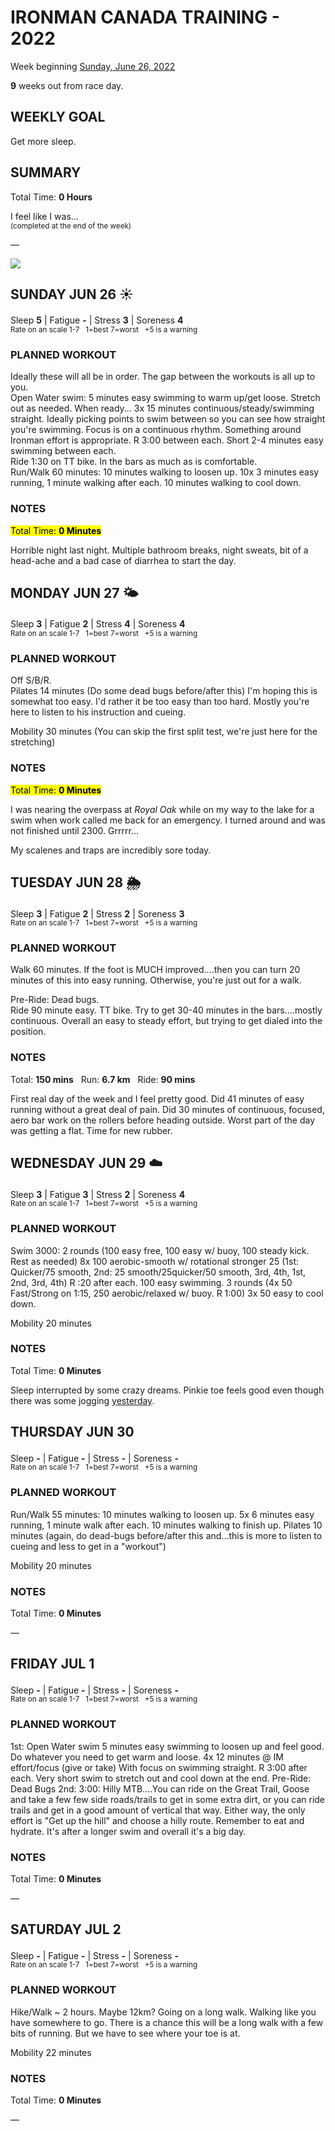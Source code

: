 # IRONMAN CANADA TRAINING - 2022
Week beginning [Sunday, June 26, 2022](javascript:flick('sun');)

**9** weeks out from race day.

## WEEKLY GOAL
Get more sleep.

## SUMMARY
Total Time: **0 Hours**

I feel like I was...
<br /><sup>(completed at the end of the week)</sup>

&mdash;

![](/assets/jpg/II-9x550.jpeg)

## SUNDAY JUN 26 ☀️
Sleep **5** | Fatigue **-** | Stress **3** | Soreness **4**
<sup><br />Rate on an scale 1-7 &nbsp; 1=best 7=worst &nbsp; +5 is a warning</sup>

### PLANNED WORKOUT
Ideally these will all be in order. The gap between the workouts is all up to you.   
Open Water swim: 
5 minutes easy swimming to warm up/get loose. Stretch out as needed. 
When ready...
3x 15 minutes continuous/steady/swimming straight. Ideally picking points to swim between so you can see how straight you're swimming. Focus is on a continuous rhythm. Something around Ironman effort is appropriate. 
R 3:00 between each. 
Short 2-4 minutes easy swimming between each.    
Ride 1:30 on TT bike. In the bars as much as is comfortable.    
Run/Walk 60 minutes: 
10 minutes walking to loosen up.
10x 3 minutes easy running, 1 minute walking after each. 
10 minutes walking to cool down.

### NOTES
<mark>Total Time: **0 Minutes** </mark>

Horrible night last night.  Multiple bathroom breaks, night sweats, bit of a head-ache and a bad case of diarrhea to start the day.

<!---->
## MONDAY JUN 27 🌤
Sleep **3** | Fatigue **2** | Stress **4** | Soreness **4**
<sup><br />Rate on an scale 1-7 &nbsp; 1=best 7=worst &nbsp; +5 is a warning</sup>

### PLANNED WORKOUT
Off S/B/R.  
Pilates 14 minutes (Do some dead bugs before/after this) I'm hoping this is somewhat too easy. I'd rather it be too easy than too hard. Mostly you're here to listen to his instruction and cueing. 

Mobility 30 minutes (You can skip the first split test, we're just here for the stretching) 

### NOTES
<mark>Total Time: **0 Minutes** </mark>

I was nearing the overpass at _Royal Oak_ while on my way to the lake for a swim when work called me back for an emergency.  I turned around and was not finished until 2300.  Grrrrr...

My scalenes and traps are incredibly sore today.

<!---->
## TUESDAY JUN 28 🌦
Sleep **3** | Fatigue **2** | Stress **2** | Soreness **3**
<sup><br />Rate on an scale 1-7 &nbsp; 1=best 7=worst &nbsp; +5 is a warning</sup>

### PLANNED WORKOUT
Walk 60 minutes. If the foot is MUCH improved....then you can turn 20 minutes of this into easy running. Otherwise, you're just out for a walk. 

Pre-Ride: Dead bugs.   
Ride 90 minute easy. TT bike. 
Try to get 30-40 minutes in the bars....mostly continuous. Overall an easy to steady effort, but trying to get dialed into the position.

### NOTES
Total: **150 mins** &nbsp; Run: **6.7 km** &nbsp; Ride: **90 mins** 

First real day of the week and I feel pretty good.  Did 41 minutes of easy running without a great deal of pain.  Did 30 minutes of continuous, focused, aero bar work on the rollers before heading outside.  Worst part of the day was getting a flat.  Time for new rubber.

<!---->
## WEDNESDAY JUN 29 ☁️
Sleep **3** | Fatigue **3** | Stress **2** | Soreness **4**
<sup><br />Rate on an scale 1-7 &nbsp; 1=best 7=worst &nbsp; +5 is a warning</sup>

### PLANNED WORKOUT
Swim 3000: 
2 rounds (100 easy free, 100 easy w/ buoy, 100 steady kick. Rest as needed) 
8x 100 aerobic-smooth w/ rotational stronger 25 (1st: Quicker/75 smooth, 2nd: 25 smooth/25quicker/50 smooth, 3rd, 4th, 1st, 2nd, 3rd, 4th) R :20 after each. 
100 easy swimming. 
3 rounds (4x 50 Fast/Strong on 1:15, 250 aerobic/relaxed w/ buoy. R 1:00) 
3x 50 easy to cool down.

Mobility 20 minutes

### NOTES
Total Time: **0 Minutes**

Sleep interrupted by some crazy dreams.  Pinkie toe feels good even though there was some jogging [yesterday](javascript:flick('tue');).

<!---->
## THURSDAY JUN 30
Sleep **-** | Fatigue **-** | Stress **-** | Soreness **-**
<sup><br />Rate on an scale 1-7 &nbsp; 1=best 7=worst &nbsp; +5 is a warning</sup>

### PLANNED WORKOUT
Run/Walk 55 minutes: 
10 minutes walking to loosen up.
5x 6 minutes easy running, 1 minute walk after each. 
10 minutes walking to finish up. 
Pilates 10 minutes (again, do dead-bugs before/after this and...this is more to listen to cueing and less to get in a "workout") 

Mobility 20 minutes

### NOTES
Total Time: **0 Minutes**

&mdash;  

<!---->
## FRIDAY JUL 1
Sleep **-** | Fatigue **-** | Stress **-** | Soreness **-**
<sup><br />Rate on an scale 1-7 &nbsp; 1=best 7=worst &nbsp; +5 is a warning</sup>

### PLANNED WORKOUT
1st: Open Water swim 
5 minutes easy swimming to loosen up and feel good. Do whatever you need to get warm and loose. 
4x 12 minutes @ IM effort/focus (give or take) With focus on swimming straight. R 3:00 after each. 
Very short swim to stretch out and cool down at the end. 
Pre-Ride: Dead Bugs
2nd: 3:00: 
Hilly MTB....You can ride on the Great Trail, Goose and take a few few side roads/trails to get in some extra dirt, or you can ride trails and get in a good amount of vertical that way. 
Either way, the only effort is "Get up the hill" and choose a hilly route. 
Remember to eat and hydrate. It's after a longer swim and overall it's a big day. 

### NOTES
Total Time: **0 Minutes**

&mdash;  

<!---->
## SATURDAY JUL 2
Sleep **-** | Fatigue **-** | Stress **-** | Soreness **-**
<sup><br />Rate on an scale 1-7 &nbsp; 1=best 7=worst &nbsp; +5 is a warning</sup>

### PLANNED WORKOUT
Hike/Walk ~ 2 hours. Maybe 12km? Going on a long walk. Walking like you have somewhere to go. 
There is a chance this will be a long walk with a few bits of running. But we have to see where your toe is at. 

Mobility 22 minutes

### NOTES
Total Time: **0 Minutes**

&mdash;  
